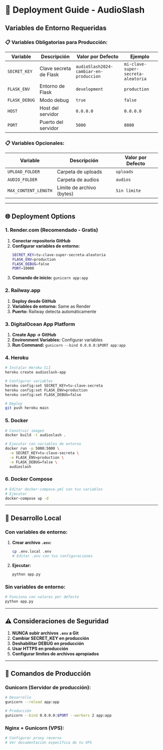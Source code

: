 # 🚀 Deployment Guide - AudioSlash

## Variables de Entorno Requeridas

### 📋 **Variables Obligatorias para Producción:**

| Variable | Descripción | Valor por Defecto | Ejemplo |
|----------|-------------|-------------------|---------|
| `SECRET_KEY` | Clave secreta de Flask | `audioSlash2024-cambiar-en-produccion` | `mi-clave-super-secreta-aleatoria` |
| `FLASK_ENV` | Entorno de Flask | `development` | `production` |
| `FLASK_DEBUG` | Modo debug | `true` | `false` |
| `HOST` | Host del servidor | `0.0.0.0` | `0.0.0.0` |
| `PORT` | Puerto del servidor | `5000` | `8080` |

### 📋 **Variables Opcionales:**

| Variable | Descripción | Valor por Defecto | 
|----------|-------------|-------------------|
| `UPLOAD_FOLDER` | Carpeta de uploads | `uploads` |
| `AUDIO_FOLDER` | Carpeta de audios | `audios` |
| `MAX_CONTENT_LENGTH` | Límite de archivo (bytes) | `Sin límite` |

---

## 🌐 Deployment Options

### **1. Render.com (Recomendado - Gratis)**

1. **Conectar repositorio GitHub**
2. **Configurar variables de entorno:**
   ```bash
   SECRET_KEY=tu-clave-super-secreta-aleatoria
   FLASK_ENV=production
   FLASK_DEBUG=false
   PORT=10000
   ```
3. **Comando de inicio:** `gunicorn app:app`

### **2. Railway.app**

1. **Deploy desde GitHub**
2. **Variables de entorno:** Same as Render
3. **Puerto:** Railway detecta automáticamente

### **3. DigitalOcean App Platform**

1. **Create App → GitHub**
2. **Environment Variables:** Configurar variables
3. **Run Command:** `gunicorn --bind 0.0.0.0:$PORT app:app`

### **4. Heroku**

```bash
# Instalar Heroku CLI
heroku create audioslash-app

# Configurar variables
heroku config:set SECRET_KEY=tu-clave-secreta
heroku config:set FLASK_ENV=production  
heroku config:set FLASK_DEBUG=false

# Deploy
git push heroku main
```

### **5. Docker**

```bash
# Construir imagen
docker build -t audioslash .

# Ejecutar con variables de entorno
docker run -p 5000:5000 \
  -e SECRET_KEY=tu-clave-secreta \
  -e FLASK_ENV=production \
  -e FLASK_DEBUG=false \
  audioslash
```

### **6. Docker Compose**

```bash
# Editar docker-compose.yml con tus variables
# Ejecutar
docker-compose up -d
```

---

## 🔧 Desarrollo Local

### **Con variables de entorno:**

1. **Crear archivo `.env`:**
   ```bash
   cp .env.local .env
   # Editar .env con tus configuraciones
   ```

2. **Ejecutar:**
   ```bash
   python app.py
   ```

### **Sin variables de entorno:**
```bash
# Funciona con valores por defecto
python app.py
```

---

## ⚠️ Consideraciones de Seguridad

1. **NUNCA subir archivos `.env` a Git**
2. **Cambiar SECRET_KEY en producción**
3. **Deshabilitar DEBUG en producción**
4. **Usar HTTPS en producción**
5. **Configurar límites de archivos apropiados**

---

## 🎯 Comandos de Producción

### **Gunicorn (Servidor de producción):**
```bash
# Desarrollo
gunicorn --reload app:app

# Producción
gunicorn --bind 0.0.0.0:$PORT --workers 2 app:app
```

### **Nginx + Gunicorn (VPS):**
```bash
# Configurar proxy reverso
# Ver documentación específica de tu VPS
```
